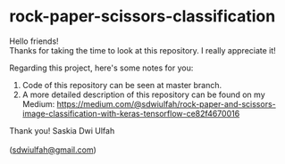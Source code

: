 # rock-paper-scissors-classification

Hello friends!
<br>Thanks for taking the time to look at this repository. I really appreciate it!</br>

Regarding this project, here's some notes for you:
1. Code of this repository can be seen at master branch.
2. A more detailed description of this repository can be found on my Medium:
https://medium.com/@sdwiulfah/rock-paper-and-scissors-image-classification-with-keras-tensorflow-ce82f4670016

Thank you!
Saskia Dwi Ulfah<br>
<br>(sdwiulfah@gmail.com)</br>
